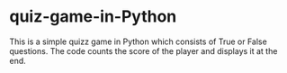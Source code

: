 # quiz-game-in-Python
This is a simple quizz game in Python which consists of True or False questions. The code counts the score of the player and displays it at the end.
